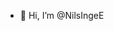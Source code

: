 - 👋 Hi, I’m @NilsIngeE

<!---
NilsIngeE/NilsIngeE is a ✨ special ✨ repository because its `README.md` (this file) appears on your GitHub profile.
You can click the Preview link to take a look at your changes.
--->
